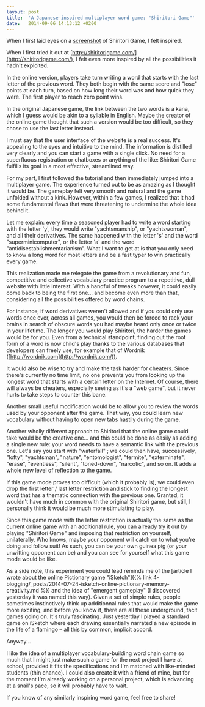 ```yaml
---
layout: post
title:  'A Japanese-inspired multiplayer word game: "Shiritori Game"'
date:   2014-09-06 14:13:12 +0200
---
```


When I first laid eyes on a [screenshot](https://i.imgur.com/xulswBt.png) of Shiritori Game, I felt inspired.

When I first tried it out at [http://shiritorigame.com/](http://shiritorigame.com/), I felt even more inspired by all the possibilities it hadn't exploited.

In the online version, players take turn writing a word that starts with the last letter of the previous word. They both begin with the same score and "lose" points at each turn, based on how long their word was and how quick they were. The first player to reach zero point wins.

In the original Japanese game, the link between the two words is a kana, which I guess would be akin to a syllable in English. Maybe the creator of the online game thought that such a version would be too difficult, so they chose to use the last letter instead.

I must say that the user interface of the website is a real success. It's appealing to the eyes and intuitive to the mind. The information is distilled very clearly and you can start a game with a single click. No need for a superfluous registration or chatboxes or anything of the like: Shiritori Game fulfills its goal in a most effective, streamlined way.

For my part, I first followed the tutorial and then immediately jumped into a multiplayer game. The experience turned out to be as amazing as I thought it would be. The gameplay felt very smooth and natural and the game unfolded without a kink. However, within a few games, I realized that it had some fundamental flaws that were threatening to undermine the whole idea behind it.

Let me explain: every time a seasoned player had to write a word starting with the letter 'y', they would write "yachtsmanship", or "yachtswoman", and all their derivatives. The same happened with the letter 's' and the word "superminicomputer", or the letter 'a' and the word "antidisestablishmentarianism". What I want to get at is that you only need to know a long word for most letters and be a fast typer to win practically every game.

This realization made me relegate the game from a revolutionary and fun, competitive and collective vocabulary practice program to a repetitive, dull website with little interest. With a handful of tweaks however, it could easily come back to being the first one... and become even more than that, considering all the possibilities offered by word chains.

For instance, if word derivatives weren't allowed and if you could only use words once ever, across all games, you would then be forced to rack your brains in search of obscure words you had maybe heard only once or twice in your lifetime. The longer you would play Shiritori, the harder the games would be for you. Even from a technical standpoint, finding out the root form of a word is now child's play thanks to the various databases that developers can freely use, for example that of Wordnik ([http://wordnik.com](http://wordnik.com/)).

It would also be wise to try and make the task harder for cheaters. Since there's currently no time limit, no one prevents you from looking up the longest word that starts with a certain letter on the Internet. Of course, there will always be cheaters, especially seeing as it's a "web game", but it never hurts to take steps to counter this bane.

Another small useful modification would be to allow you to review the words used by your opponent after the game. That way, you could learn new vocabulary without having to open new tabs hastily during the game.

Another wholly different approach to Shiritori that the online game could take would be the creative one... and this could be done as easily as adding a single new rule: your word needs to have a semantic link with the previous one. Let's say you start with "waterfall" ; we could then have, successively, "lofty", "yachtsman", "nature", "entomologist", "termite", "exterminate", "erase", "eventless", "silent", "toned-down", "narcotic", and so on. It adds a whole new level of reflection to the game.

If this game mode proves too difficult (which it probably is), we could even drop the first letter / last letter restriction and stick to finding the longest word that has a thematic connection with the previous one. Granted, it wouldn't have much in common with the original Shiritori game, but still, I personally think it would be much more stimulating to play.

Since this game mode with the letter restriction is actually the same as the current online game with an additional rule, you can already try it out by playing "Shiritori Game" and imposing that restriction on yourself, unilaterally. Who knows, maybe your opponent will catch on to what you're doing and follow suit! As such, you can be your own guinea pig (or your unwitting opponent can be) and you can see for yourself what this game mode would be like.

As a side note, this experiment you could lead reminds me of the [article I wrote about the online Pictionary game "iSketch"]({% link 4-blogging/_posts/2014-07-24-isketch-online-pictionary-memory-creativity.md %}) and the idea of "emergent gameplay" (I discovered yesterday it was named this way). Given a set of simple rules, people sometimes instinctively think up additionnal rules that would make the game more exciting, and before you know it, there are all these underground, tacit games going on. It's truly fascinating. Just yesterday I played a standard game on iSketch where each drawing essentially narrated a new episode in the life of a flamingo – all this by common, implicit accord.

Anyway...

I like the idea of a multiplayer vocabulary-building word chain game so much that I might just make such a game for the next project I have at school, provided it fits the specifications and I'm matched with like-minded students (thin chance). I could also create it with a friend of mine, but for the moment I'm already working on a personal project, which is advancing at a snail's pace, so it will probably have to wait.

If you know of any similarly inspiring word game, feel free to share!
